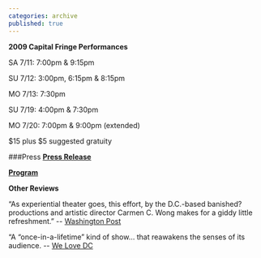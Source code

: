 ```yaml
---
categories: archive
published: true
---
```


**2009 Capital Fringe Performances**

SA 7/11: 7:00pm & 9:15pm

SU 7/12: 3:00pm, 6:15pm & 8:15pm

MO 7/13: 7:30pm

SU 7/19: 4:00pm & 7:30pm

MO 7/20: 7:00pm & 9:00pm (extended)

$15 plus $5 suggested gratuity

###Press
**[Press Release](https://www.dropbox.com/s/j0k8avabpk563f6/TactileDinner2009-PressRelease.pdf)**

**[Program](https://www.dropbox.com/s/t1nydvvoztdu8zu/TactileCapFringe2009-Program.pdf)**

**Other Reviews**

“As experiential theater goes, this effort, by the D.C.-based banished? productions and artistic director Carmen C. Wong makes for a giddy little refreshment.” -- [Washington Post](http://voices.washingtonpost.com/goingoutgurus/2009/07/a_tactile_dinner_whimsicality.html) 

“A “once-in-a-lifetime” kind of show… that reawakens the senses of its audience. -- [We Love DC](http://www.welovedc.com/2009/07/09/eat-like-a-kid-again-a-tactile-dining-experience/)